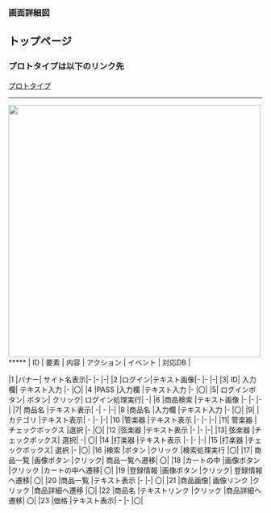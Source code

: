 ### 画面詳細図
## トップページ
### プロトタイプは以下のリンク先
[プロトタイプ](https://www.figma.com/file/hObv8UIMYgWDaLUvQT6nDy/Untitled?node-id=0%3A1)
*****
<img src="../img/toppanga.png" width="500">
*****
| ID | 要素 | 内容 | アクション | イベント | 対応DB |

|1	|バナー|	サイト名表示|-	|-	|-|
|2	|ログイン|テキスト画像|-	|-	|-|
|3|	ID|	入力欄|	テキスト入力	|-	|〇|
|4	|PASS	|入力欄	|テキスト入力 	|-	|〇|
|5|	ログインボタン|	ボタン|	クリック|	ログイン処理実行|	-|
|6	|商品検索	|テキスト画像	|-	|-	|-|
|7|	商品名	|テキスト表示|	-|	-	|-|
|8	|商品名	|入力欄	|テキスト入力	|-	|〇|
|9|	|カテゴリ	|テキスト表示|	-	|-	|-|
|10	|管楽器	|テキスト表示	|-	|-	|-|
|11|	管楽器	|チェックボックス	|選択	|-	|〇|
|12	|弦楽器	|テキスト表示	|-	|-	|-|
|13|	弦楽器	|チェックボックス|	選択|	-|	〇|
|14	|打楽器	|テキスト表示	|-	|-	|-|
|15	|打楽器	|チェックボックス|	選択	|-	|〇|
|16	|検索	|ボタン	|クリック	|検索処理実行	|〇|
|17|	商品一覧	|画像ボタン	|クリック|	商品一覧へ遷移|	〇|
|18	|カートの中	|画像ボタン	|クリック	|カートの中へ遷移|	〇|
|19	|登録情報	|画像ボタン	|クリック|	登録情報へ遷移|	〇|
|20	|商品一覧	|テキスト表示	|-	|-|	〇|
|21	|商品画像|	画像リンク	|クリック	|商品詳細へ遷移	|〇|
|22	|商品名	|テキストリンク	|クリック	|商品詳細へ遷移|	〇|
|23	|価格	|テキスト表示|	-	|-	|〇|
